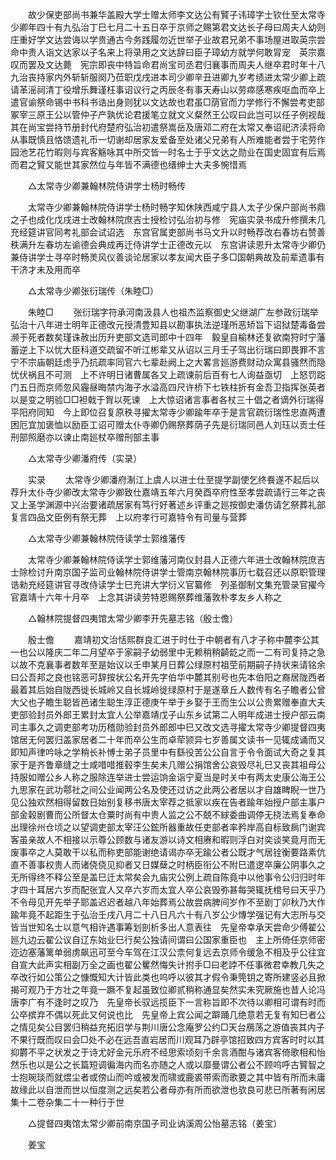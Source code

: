 <!-- { "loadSidebar": true } -->
　　故少保吏部尚书兼华盖殿大学士赠太师李文达公有贒子讳璋字士钦仕至太常寺少卿年四十有九弘治丁巳七月二十五日卒于京师之赐第君文达长子母曰周夫人幼则庄重好学文达尝诲以学贵通古今务践履勿近世举子业故君兄弟不事场屋进取英宗尝命中贵人诣文达家以子名来上将录用之文达辞曰臣子璋幼方就学何敢冐宠　英宗嘉叹而罢及文达薨　宪宗即丧中特旨命君尚宝司丞君归襄事而周夫人继卒君时年十八九治丧持家内外斩斩服阕乃莅职戊戌进本司少卿辛丑进卿九岁考绩进太常少卿上疏请革滛祠清丁役增乐舞谨枉事诏议行之丙辰冬有事天寿山以劳瘁感寒疾呕血而卒上遣官谕祭命锡中书科书诰出身则犹以文达故也君虽□荫官而力学修行不懈尝考吏部冢宰三原王公以管仲子产孰优论君援笔立就文义粲然王公叹曰此岂可以任子例视哉其在尚宝尝持节册封代府楚府弘治初遣祭嵩岳及唐邓二府在太常又奉诏祀济渎将命从事既慎且恪馈遗礼币一切谢却居家友爱备至处诸父兄弟有人所难能者尝于宅劳作园池艺花竹暇则与宾客觞咏其中所交皆一时名士于乎文达之勋业在国史固宜有后焉而君之贒又能世其家然位与年皆不满德也缙绅士大夫多惋惜焉 

　　△太常寺少卿兼翰林院侍讲学士杨时畅传 

　　太常寺少卿兼翰林院侍讲学士杨时畅字知休陕西咸宁县人太子少保户部尚书鼎之子也成化戊戌进士改翰林院庶吉士授检讨弘治初与修　宪庙实录书成升修撰未几充经筵讲官同考礼部会试诏选　东宫官属吏部尚书马文升以时畅荐改右春坊右赞善秩满升左春坊左谕德会典成再迁侍讲学士正德改元以　东宫讲读恩升太常寺少卿仍兼侍讲学士寻卒时畅羙风仪善谈论居家以孝友闻大臣子多□国朝典故及前辈遗事有干济才未及用而卒 

　　△太常寺少卿张衍瑞传（朱睦□） 

　　朱睦□ 
　　张衍瑞字符承河南汲县人也祖杰监察御史父继湖广左参政衍瑞举弘治十八年进士明年正德改元授清豊知县以勘事执法逆瑾所恶矫旨下诏狱楚毒备尝濒于死者数矣瑾诛赦出历升吏部文选司郎中十四年　毅皇自榆林还复欲南狩时宁藩蓄逆上下以忧大臣科道交疏留不听江彬辈又从诏以三月壬子驾出衍瑞曰即畏罪不言宁不宗庙朝廷虑乎乃抗疏率同官六七辈赴阙上之大畧言廵游费财动众寓县骚然而隐忧伏祸且不可测　上不许明日诸曹属各又上疏谏前后百有七人询益亟切　上怒罚跽门五日而京师忽风霾昼晦禁内海子水溢高四尺许桥下七铁柱折有金吾卫指挥张英者以是变之明验□□袒戟于胷以死谏　上大惊诏诸言事者各杖三十倡之者谪外衍瑞得平阳府同知　今上即位召复原秩寻擢太常寺少卿踰年卒于是言官疏衍瑞性忠直两遭困厄宜加褒恤以励臣工诏可赠太仆寺卿仍赐祭葬荫子先是衍瑞同邑人刘珏以贡士任刑部照磨亦以谏止南廵杖卒赠刑部主事 

　　△太常寺少卿潘府传（实录） 

　　实录 
　　太常寺少卿潘府淛江上虞人以进士仕至提学副使乞终飬遂不起后以荐升太仆寺少卿改太常寺少卿致仕嘉靖五年六月癸酉卒府性至孝尝疏请行三年之丧又上圣学渊源中兴治要诸疏居家有笃行好著述乡评重之廵按御史潘仿请乞祭葬礼部复言四品文臣例有祭无葬　上以府孝行可嘉特令有司量与营葬 

　　△太常寺少卿兼翰林院侍读学士郭维藩传 

　　太常寺少卿兼翰林院侍读学士郭维藩河南仪封县人正德六年进士改翰林院庶吉士除检讨升南京国子监司业翰林院侍讲学士管南京翰林院事历七载召还以原职管理诰勑充经筵讲官寻改侍读学士巳充讲大学衍义官纂修　列圣御制文集充管录官擢今官嘉靖十六年十月卒　上念其讲读劳特恩赐祭葬维藩敦朴孝友乡人称之 

　　△翰林院提督四夷馆太常少卿李开先墓志铭（殷士儋） 

　　殷士儋 
　　嘉靖初文治恬熙群良汇进于时仕于中朝者有八才子称中麓李公其一也公以隆庆二年二月望卒于家嗣子幼弱里中无赖稍稍齮龁之而一二有司复持之急以故不克襄事者数年至是始议以壬申某月日葬公绿原村祖茔前期嗣子持状来请铭余曰公吾邦之良也铭恶可辞按状公名开先字伯华中麓其别号也先本伯阳之裔居陇西者最着其后始自陇西徙长城岭又自长城岭徙绿原村于是遂章丘人数传有名子瞻者公曾大父也子瞻生聪皆邑诸生聪生淳正德庚午举于乡娶于王而生公以公贵累赠奉直大夫吏部验封员外郎王累封太宜人公举嘉靖戊子山东乡试第二人明年成进士授户部云南司主事久之调吏部考功历稽勋验封员外郎郎中巳又改文选寻擢太常寺少卿提督四夷馆居无何罢归盖家居者二十年而卒公生而卓荦颕异七岁善属文读书一见辄成诵而又即知声律吟咏之学稍长补愽士弟子员里中有繇役苦公公自言于令令面试大奇之复其家于是齐鲁章缝之士咸唶唶推毂李生矣未几赠公捐馆舍公哀毁尽礼巳又丧其祖母公持服如赠公乡人称之服除连举进士尝运饷金诣宁夏当是时关中有两太史康公海王公九思家在武功鄠社之间公业闻两公名及使还过访之此两公者居以才自雄睥睨一世乃见公独欢然相得留数日始别复移书唐太宰荐之抵家以疾在告者踰年始授户部主事户部金榖剧曹而公所督太仓粟时尚有中贵人监之公不兢不絿委曲调停无挠法焉复奉命出理徐州仓顷之以望调吏部太宰汪公鋐所器重故任吏部者率矜岸高自标致扄门谢宾客虽亲故人不相接以示尊公顾数与诸友游以诗文相赓和暇则浮白对奕谈笑竟月而无废事卒之人莫敢干以私而称吏部能谢绝请谒亦卒无踰公者公既才气居铨衡要路素伉直不善事权贵人而诸侥侥见抑者又日媒蘖之时柄臣衔公不附巳遣逻卒廉公阴事久之无所得终不释公至是盖巳迁太常矣会九庙灾公例上疏自陈竟中以他事令公归归时年才四十耳居六岁而配张宜人又卒六岁而太宜人卒公哀毁弥甚每哭辄抚棺号曰天乎乃不令母见开先举子耶盖迟迟者越八年始葬焉公故尝病脾间岁作不至剧丁卯秋乃大作踰年竟不起距生于弘治壬戌八月二十八日凡六十有八岁公少慱学强记有大志所与交皆当世知名士以意气相许遇事筹划剖析多出人意表往　先皇帝幸承天尝命少傅翟公廵九边云翟公议自辽东始业巳行矣公独请间谓曰公国家重臣也　主上所倚任京师密迩边塞藩篱单弱虏飙迅可至今车驾在江汉公柰何复远去京师令缓急不相及乎公往宜自宣大此声实相副万全之画也翟公矍然悔失计拊手□曰老誖不任事微君幸教几失之卒改行如公策公之慷慨知大计皆此类也呜呼以彼其才假令秉筦钥之寄所建竖必且掀揭可观乃于方壮之年竟一蹶不复起虽致位卿贰稍称通显矣然实未究厥施也昔人论冯唐李广有不逢时之叹乃　先皇帝长驭远揽臣下一言称旨即不次待以卿相可谓有时而公卒摈弃不偶以死此又何说也比　先皇帝上宾公闻之躃踊几绝意若无复有知巳者公之情见矣公目罢归稍益充拓旧学与荆川唐公念庵罗公约□天台鴈荡之游值丧其内子不果行既而叹曰会□处不必在远吾直岩居而川观耳乃辟亭馆招致四方宾客时时以其抑欝不平之状发之于诗尤好金元乐府不经思索顷刻千余言酒酣与诸宾客倚歌相和怡然乐也以是公之长篇短调徧海内而名亦随之人或以靡曼谓公者公不顾呜呼古贒智之士抱琬琰而就煨尘者或傍山而吟或被发而啸或鹿裘带索而歌要之其中皆有所而未庸故缘此以自泄而世以恒度测之远矣若公者母亦有所而欲泄也欤良可悲已所著有闲居集十二卷杂集二十一种行于世 

　　△提督四夷馆太常少卿前南京国子司业讷溪周公怡墓志铭（姜宝） 

　　姜宝 
